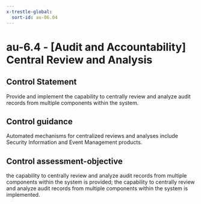 ```yaml
---
x-trestle-global:
  sort-id: au-06.04
---
```


# au-6.4 - \[Audit and Accountability\] Central Review and Analysis

## Control Statement

Provide and implement the capability to centrally review and analyze audit records from multiple components within the system.

## Control guidance

Automated mechanisms for centralized reviews and analyses include Security Information and Event Management products.

## Control assessment-objective

the capability to centrally review and analyze audit records from multiple components within the system is provided;
the capability to centrally review and analyze audit records from multiple components within the system is implemented.
